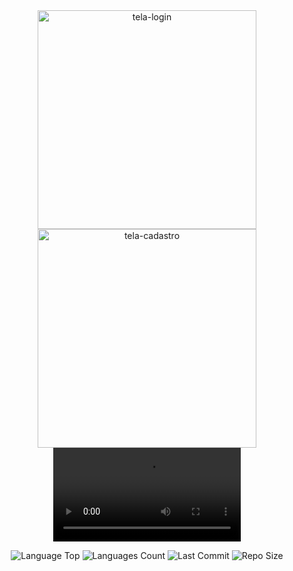 <div align="center">
<img alt="tela-login" height="350" src="https://user-images.githubusercontent.com/73259410/133499471-121d0783-ca04-4c09-a7c3-554dbd9f104b.png"> 
<img alt="tela-cadastro" height="350" src="https://user-images.githubusercontent.com/73259410/133503114-0078bef1-84fb-49c1-8e57-6b16fdc294b7.png"> 
<video align="center" alt="video da aplicação" src="https://user-images.githubusercontent.com/73259410/133499302-64403bdf-4a0b-4f4a-aaf0-23ca9dbf7de2.mp4"></video>
<br>  
<p>
<img alt="Language Top" src="https://img.shields.io/github/languages/top/tamirespatrocinio/firebaseAuthApp">
<img alt="Languages Count" src="https://img.shields.io/github/languages/count/tamirespatrocinio/firebaseAuthApp">
<img alt="Last Commit" src="https://img.shields.io/github/last-commit/tamirespatrocinio/firebaseAuthApp">
<img alt="Repo Size" src="https://img.shields.io/github/repo-size/tamirespatrocinio/firebaseAuthApp">
</p>
</div>

